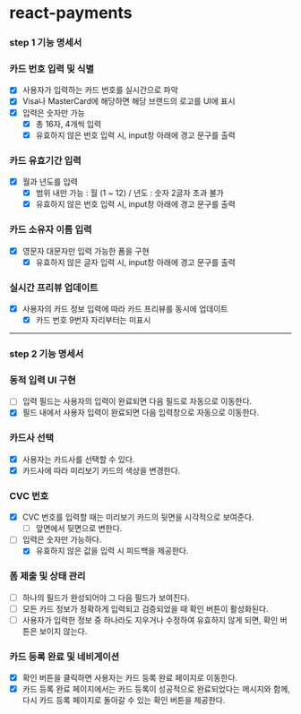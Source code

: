 # react-payments

### step 1 기능 명세서

### 카드 번호 입력 및 식별

- [x] 사용자가 입력하는 카드 번호를 실시간으로 파악
- [x] Visa나 MasterCard에 해당하면 해당 브랜드의 로고를 UI에 표시
- [x] 입력은 숫자만 가능
  - [x] 총 16자, 4개씩 입력
  - [x] 유효하지 않은 번호 입력 시, input창 아래에 경고 문구를 출력

### 카드 유효기간 입력

- [x] 월과 년도를 입력
  - [x] 범위 내만 가능 : 월 (1 ~ 12) / 년도 : 숫자 2글자 초과 불가
  - [x] 유효하지 않은 번호 입력 시, input창 아래에 경고 문구를 출력

### 카드 소유자 이름 입력

- [x] 영문자 대문자만 입력 가능한 폼을 구현
  - [x] 유효하지 않은 글자 입력 시, input창 아래에 경고 문구를 출력

### 실시간 프리뷰 업데이트

- [x] 사용자의 카드 정보 입력에 따라 카드 프리뷰를 동시에 업데이트
  - [x] 카드 번호 9번자 자리부터는 미표시

---

### step 2 기능 명세서

### 동적 입력 UI 구현

- [ ] 입력 필드는 사용자의 입력이 완료되면 다음 필드로 자동으로 이동한다.
- [x] 필드 내에서 사용자 입력이 완료되면 다음 입력창으로 자동으로 이동한다.

### 카드사 선택

- [x] 사용자는 카드사를 선택할 수 있다.
- [x] 카드사에 따라 미리보기 카드의 색상을 변경한다.

### CVC 번호

- [x] CVC 번호를 입력할 때는 미리보기 카드의 뒷면을 시각적으로 보여준다.
  - [ ] 앞면에서 뒷면으로 변한다.
- [ ] 입력은 숫자만 가능하다.
  - [x] 유효하지 않은 값을 입력 시 피드백을 제공한다.

### 폼 제출 및 상태 관리

- [ ] 하나의 필드가 완성되어야 그 다음 필드가 보여진다.
- [ ] 모든 카드 정보가 정확하게 입력되고 검증되었을 때 확인 버튼이 활성화된다.
- [ ] 사용자가 입력한 정보 중 하나라도 지우거나 수정하여 유효하지 않게 되면, 확인 버튼은 보이지 않는다.

### 카드 등록 완료 및 네비게이션

- [x] 확인 버튼을 클릭하면 사용자는 카드 등록 완료 페이지로 이동한다.
- [x] 카드 등록 완료 페이지에서는 카드 등록이 성공적으로 완료되었다는 메시지와 함께, 다시 카드 등록 페이지로 돌아갈 수 있는 확인 버튼을 제공한다.
